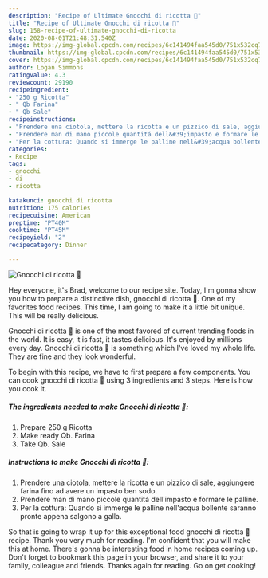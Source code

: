 ```yaml
---
description: "Recipe of Ultimate Gnocchi di ricotta 🍴"
title: "Recipe of Ultimate Gnocchi di ricotta 🍴"
slug: 158-recipe-of-ultimate-gnocchi-di-ricotta
date: 2020-08-01T21:48:31.540Z
image: https://img-global.cpcdn.com/recipes/6c141494faa545d0/751x532cq70/gnocchi-di-ricotta-🍴-recipe-main-photo.jpg
thumbnail: https://img-global.cpcdn.com/recipes/6c141494faa545d0/751x532cq70/gnocchi-di-ricotta-🍴-recipe-main-photo.jpg
cover: https://img-global.cpcdn.com/recipes/6c141494faa545d0/751x532cq70/gnocchi-di-ricotta-🍴-recipe-main-photo.jpg
author: Logan Simmons
ratingvalue: 4.3
reviewcount: 29190
recipeingredient:
- "250 g Ricotta"
- " Qb Farina"
- " Qb Sale"
recipeinstructions:
- "Prendere una ciotola, mettere la ricotta e un pizzico di sale, aggiungere farina fino ad avere un impasto ben sodo."
- "Prendere man di mano piccole quantitá dell&#39;impasto e formare le palline."
- "Per la cottura: Quando si immerge le palline nell&#39;acqua bollente saranno pronte appena salgono a galla."
categories:
- Recipe
tags:
- gnocchi
- di
- ricotta

katakunci: gnocchi di ricotta 
nutrition: 175 calories
recipecuisine: American
preptime: "PT40M"
cooktime: "PT45M"
recipeyield: "2"
recipecategory: Dinner

---
```



![Gnocchi di ricotta 🍴](https://img-global.cpcdn.com/recipes/6c141494faa545d0/751x532cq70/gnocchi-di-ricotta-🍴-recipe-main-photo.jpg)

Hey everyone, it's Brad, welcome to our recipe site. Today, I'm gonna show you how to prepare a distinctive dish, gnocchi di ricotta 🍴. One of my favorites food recipes. This time, I am going to make it a little bit unique. This will be really delicious.

Gnocchi di ricotta 🍴 is one of the most favored of current trending foods in the world. It is easy, it is fast, it tastes delicious. It's enjoyed by millions every day. Gnocchi di ricotta 🍴 is something which I've loved my whole life. They are fine and they look wonderful.




To begin with this recipe, we have to first prepare a few components. You can cook gnocchi di ricotta 🍴 using 3 ingredients and 3 steps. Here is how you cook it.

<!--inarticleads1-->

##### The ingredients needed to make Gnocchi di ricotta 🍴:

1. Prepare 250 g Ricotta
1. Make ready  Qb. Farina
1. Take  Qb. Sale




<!--inarticleads2-->

##### Instructions to make Gnocchi di ricotta 🍴:

1. Prendere una ciotola, mettere la ricotta e un pizzico di sale, aggiungere farina fino ad avere un impasto ben sodo.
1. Prendere man di mano piccole quantitá dell&#39;impasto e formare le palline.
1. Per la cottura: Quando si immerge le palline nell&#39;acqua bollente saranno pronte appena salgono a galla.




So that is going to wrap it up for this exceptional food gnocchi di ricotta 🍴 recipe. Thank you very much for reading. I'm confident that you will make this at home. There's gonna be interesting food in home recipes coming up. Don't forget to bookmark this page in your browser, and share it to your family, colleague and friends. Thanks again for reading. Go on get cooking!
